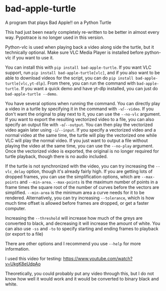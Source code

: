 # bad-apple-turtle
A program that plays Bad Apple!! on a Python Turtle

This had just been nearly completely re-written to be better in almost every way. Pypotrace is no longer used in this version.

Python-vlc is used when playing back a video along side the turtle, but it technically optional. Make sure VLC Media Player is installed before python-vlc if you want to use it.

You can install this with `pip install bad-apple-turtle`. If you want VLC support, run `pip install bad-apple-turtle[vlc]`, and if you also want to be able to download videos for the script, you can do `pip install bad-apple-turtle[vlc,yt-dlp]`. From there, you can run the command with `bad-apple-turtle`. If you want a quick demo and have yt-dlp installed, you can just do `bad-apple-turtle --demo`.

You have several options when running the command. You can directly play a video in a turtle by specifying it in the command with `-v`/`--video`. If you don't want the original to play next to it, you can use the `--no-vlc` argument. If you want to export the resulting vectorized video to a file, you can also specify an output file with `-o`/`--output`. You can then play the vectorized video again later using `-i`/`--input`. If you specify a vectorized video and a normal video at the same time, the turtle will play the vectorized one while VLC will play the normal video. If you just want to output a file without playing the video at the same time, you can use the `--no-play` argument. Once the vectorized video is exported, the original is no longer required for turtle playback, though there is no audio included.

If the turtle is not synchronized with the video, you can try increasing the `--vlc_delay` option, though it's already fairly high. If you are getting lots of dropped frames, you can use the simplification options, which are `--max-points` and `--min-area`. `--max-points` is the maximum number of points in a frame times the square root of the number of curves before the vectors are simplified. `--min-area` is the minimum area a curve needs for it to be rendered. Alternatively, you can try increasing `--tolerance`, which is how much time offset is allowed before frames are dropped, or get a faster computer.

Increasing the `--threshold` will increase how much of the greys are converted to black, and decreasing it will increase the amount of white. You can also use `-ss` and `-to` to specify starting and ending frames to playback (or export to a file)

There are other options and I recommend you use `--help` for more information.

I used this video for testing: https://www.youtube.com/watch?v=UkgK8eUdpAo

Theoretically, you could probably put any video through this, but I do not know how well it would work and it would be converted to binary black and white.
